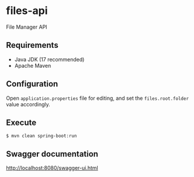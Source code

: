 # files-api

File Manager API

## Requirements

- Java JDK (17 recommended)
- Apache Maven

## Configuration

Open `application.properties` file for editing, and set the `files.root.folder` value accordingly.

## Execute

```shell
$ mvn clean spring-boot:run
```

## Swagger documentation

[http://localhost:8080/swagger-ui.html](http://localhost:8080/swagger-ui.html)
